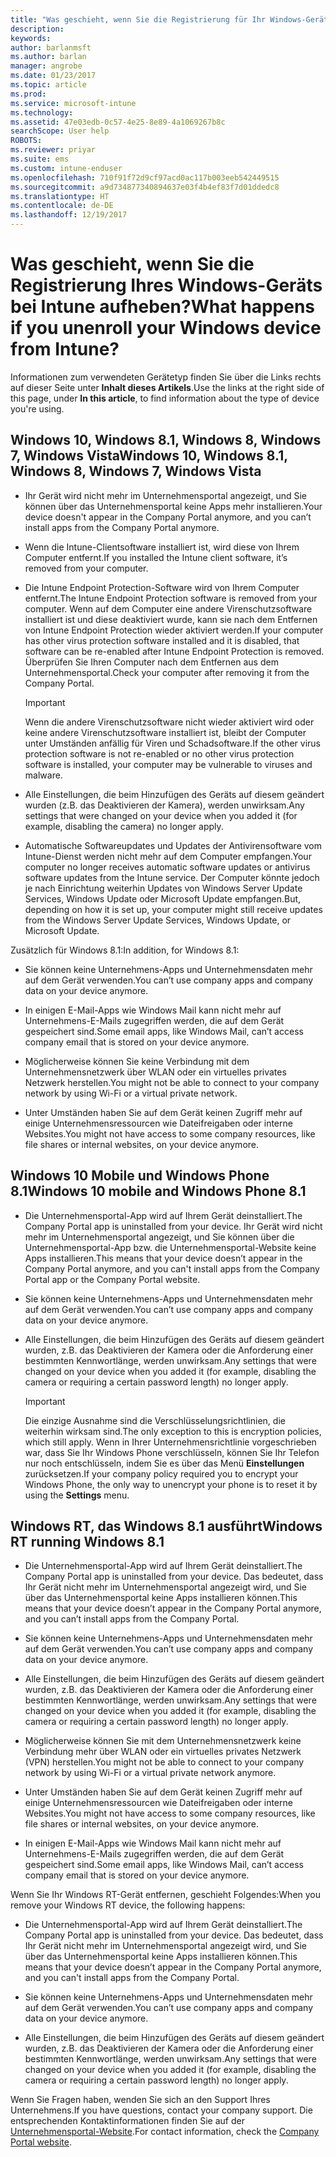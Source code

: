 ```yaml
---
title: "Was geschieht, wenn Sie die Registrierung für Ihr Windows-Gerät aufheben? | Microsoft Docs"
description: 
keywords: 
author: barlanmsft
ms.author: barlan
manager: angrobe
ms.date: 01/23/2017
ms.topic: article
ms.prod: 
ms.service: microsoft-intune
ms.technology: 
ms.assetid: 47e03edb-0c57-4e25-8e89-4a1069267b8c
searchScope: User help
ROBOTS: 
ms.reviewer: priyar
ms.suite: ems
ms.custom: intune-enduser
ms.openlocfilehash: 710f91f72d9cf97acd0ac117b003eeb542449515
ms.sourcegitcommit: a9d734877340894637e03f4b4ef83f7d01ddedc8
ms.translationtype: HT
ms.contentlocale: de-DE
ms.lasthandoff: 12/19/2017
---
```

# <a name="what-happens-if-you-unenroll-your-windows-device-from-intune"></a><span data-ttu-id="c9b9c-103">Was geschieht, wenn Sie die Registrierung Ihres Windows-Geräts bei Intune aufheben?</span><span class="sxs-lookup"><span data-stu-id="c9b9c-103">What happens if you unenroll your Windows device from Intune?</span></span>

<span data-ttu-id="c9b9c-104">Informationen zum verwendeten Gerätetyp finden Sie über die Links rechts auf dieser Seite unter **Inhalt dieses Artikels**.</span><span class="sxs-lookup"><span data-stu-id="c9b9c-104">Use the links at the right side of this page, under **In this article**, to find information about the type of device you're using.</span></span>


## <a name="windows-10-windows-81-windows-8-windows-7-windows-vista"></a><span data-ttu-id="c9b9c-105">Windows 10, Windows 8.1, Windows 8, Windows 7, Windows Vista</span><span class="sxs-lookup"><span data-stu-id="c9b9c-105">Windows 10, Windows 8.1, Windows 8, Windows 7, Windows Vista</span></span>

-   <span data-ttu-id="c9b9c-106">Ihr Gerät wird nicht mehr im Unternehmensportal angezeigt, und Sie können über das Unternehmensportal keine Apps mehr installieren.</span><span class="sxs-lookup"><span data-stu-id="c9b9c-106">Your device doesn't appear in the Company Portal anymore, and you can’t install apps from the Company Portal anymore.</span></span>

-   <span data-ttu-id="c9b9c-107">Wenn die Intune-Clientsoftware installiert ist, wird diese von Ihrem Computer entfernt.</span><span class="sxs-lookup"><span data-stu-id="c9b9c-107">If you installed the Intune client software, it’s removed from your computer.</span></span>

-   <span data-ttu-id="c9b9c-108">Die Intune Endpoint Protection-Software wird von Ihrem Computer entfernt.</span><span class="sxs-lookup"><span data-stu-id="c9b9c-108">The Intune Endpoint Protection software is removed from your computer.</span></span> <span data-ttu-id="c9b9c-109">Wenn auf dem Computer eine andere Virenschutzsoftware installiert ist und diese deaktiviert wurde, kann sie nach dem Entfernen von Intune Endpoint Protection wieder aktiviert werden.</span><span class="sxs-lookup"><span data-stu-id="c9b9c-109">If your computer has other virus protection software installed and it is disabled, that software can be re-enabled after Intune Endpoint Protection is removed.</span></span> <span data-ttu-id="c9b9c-110">Überprüfen Sie Ihren Computer nach dem Entfernen aus dem Unternehmensportal.</span><span class="sxs-lookup"><span data-stu-id="c9b9c-110">Check your computer after removing it from the Company Portal.</span></span>

    > [!IMPORTANT]
    > <span data-ttu-id="c9b9c-111">Wenn die andere Virenschutzsoftware nicht wieder aktiviert wird oder keine andere Virenschutzsoftware installiert ist, bleibt der Computer unter Umständen anfällig für Viren und Schadsoftware.</span><span class="sxs-lookup"><span data-stu-id="c9b9c-111">If the other virus protection software is not re-enabled or no other virus protection software is installed, your computer may be vulnerable to viruses and malware.</span></span>

-   <span data-ttu-id="c9b9c-112">Alle Einstellungen, die beim Hinzufügen des Geräts auf diesem geändert wurden (z.B. das Deaktivieren der Kamera), werden unwirksam.</span><span class="sxs-lookup"><span data-stu-id="c9b9c-112">Any settings that were changed on your device when you added it (for example, disabling the camera) no longer apply.</span></span>

-   <span data-ttu-id="c9b9c-113">Automatische Softwareupdates und Updates der Antivirensoftware vom Intune-Dienst werden nicht mehr auf dem Computer empfangen.</span><span class="sxs-lookup"><span data-stu-id="c9b9c-113">Your computer no longer receives automatic software updates or antivirus software updates from the Intune service.</span></span> <span data-ttu-id="c9b9c-114">Der Computer könnte jedoch je nach Einrichtung weiterhin Updates von Windows Server Update Services, Windows Update oder Microsoft Update empfangen.</span><span class="sxs-lookup"><span data-stu-id="c9b9c-114">But, depending on how it is set up, your computer might still receive updates from the Windows Server Update Services, Windows Update, or Microsoft Update.</span></span>

<span data-ttu-id="c9b9c-115">Zusätzlich für Windows 8.1:</span><span class="sxs-lookup"><span data-stu-id="c9b9c-115">In addition, for Windows 8.1:</span></span>

-   <span data-ttu-id="c9b9c-116">Sie können keine Unternehmens-Apps und Unternehmensdaten mehr auf dem Gerät verwenden.</span><span class="sxs-lookup"><span data-stu-id="c9b9c-116">You can’t use company apps and company data on your device anymore.</span></span>

-   <span data-ttu-id="c9b9c-117">In einigen E-Mail-Apps wie Windows Mail kann nicht mehr auf Unternehmens-E-Mails zugegriffen werden, die auf dem Gerät gespeichert sind.</span><span class="sxs-lookup"><span data-stu-id="c9b9c-117">Some email apps, like Windows Mail, can’t access company email that is stored on your device anymore.</span></span>

-   <span data-ttu-id="c9b9c-118">Möglicherweise können Sie keine Verbindung mit dem Unternehmensnetzwerk über WLAN oder ein virtuelles privates Netzwerk herstellen.</span><span class="sxs-lookup"><span data-stu-id="c9b9c-118">You might not be able to connect to your company network by using Wi-Fi or a virtual private network.</span></span>

-   <span data-ttu-id="c9b9c-119">Unter Umständen haben Sie auf dem Gerät keinen Zugriff mehr auf einige Unternehmensressourcen wie Dateifreigaben oder interne Websites.</span><span class="sxs-lookup"><span data-stu-id="c9b9c-119">You might not have access to some company resources, like file shares or internal websites, on your device anymore.</span></span>

## <a name="windows-10-mobile-and-windows-phone-81"></a><span data-ttu-id="c9b9c-120">Windows 10 Mobile und Windows Phone 8.1</span><span class="sxs-lookup"><span data-stu-id="c9b9c-120">Windows 10 mobile and Windows Phone 8.1</span></span>

-   <span data-ttu-id="c9b9c-121">Die Unternehmensportal-App wird auf Ihrem Gerät deinstalliert.</span><span class="sxs-lookup"><span data-stu-id="c9b9c-121">The Company Portal app is uninstalled from your device.</span></span> <span data-ttu-id="c9b9c-122">Ihr Gerät wird nicht mehr im Unternehmensportal angezeigt, und Sie können über die Unternehmensportal-App bzw. die Unternehmensportal-Website keine Apps installieren.</span><span class="sxs-lookup"><span data-stu-id="c9b9c-122">This means that your device doesn’t appear in the Company Portal anymore, and you can't install apps from the Company Portal app or the Company Portal website.</span></span>

-   <span data-ttu-id="c9b9c-123">Sie können keine Unternehmens-Apps und Unternehmensdaten mehr auf dem Gerät verwenden.</span><span class="sxs-lookup"><span data-stu-id="c9b9c-123">You can’t use company apps and company data on your device anymore.</span></span>

-   <span data-ttu-id="c9b9c-124">Alle Einstellungen, die beim Hinzufügen des Geräts auf diesem geändert wurden, z.B. das Deaktivieren der Kamera oder die Anforderung einer bestimmten Kennwortlänge, werden unwirksam.</span><span class="sxs-lookup"><span data-stu-id="c9b9c-124">Any settings that were changed on your device when you added it (for example, disabling the camera or requiring a certain password length) no longer apply.</span></span>

    > [!IMPORTANT]
    > <span data-ttu-id="c9b9c-125">Die einzige Ausnahme sind die Verschlüsselungsrichtlinien, die weiterhin wirksam sind.</span><span class="sxs-lookup"><span data-stu-id="c9b9c-125">The only exception to this is encryption policies, which still apply.</span></span> <span data-ttu-id="c9b9c-126">Wenn in Ihrer Unternehmensrichtlinie vorgeschrieben war, dass Sie Ihr Windows Phone verschlüsseln, können Sie Ihr Telefon nur noch entschlüsseln, indem Sie es über das Menü **Einstellungen** zurücksetzen.</span><span class="sxs-lookup"><span data-stu-id="c9b9c-126">If your company policy required you to encrypt your Windows Phone, the only way to unencrypt your phone is to reset it by using the **Settings** menu.</span></span>

## <a name="windows-rt-running-windows-81"></a><span data-ttu-id="c9b9c-127">Windows RT, das Windows 8.1 ausführt</span><span class="sxs-lookup"><span data-stu-id="c9b9c-127">Windows RT running Windows 8.1</span></span>

-   <span data-ttu-id="c9b9c-128">Die Unternehmensportal-App wird auf Ihrem Gerät deinstalliert.</span><span class="sxs-lookup"><span data-stu-id="c9b9c-128">The Company Portal app is uninstalled from your device.</span></span> <span data-ttu-id="c9b9c-129">Das bedeutet, dass Ihr Gerät nicht mehr im Unternehmensportal angezeigt wird, und Sie über das Unternehmensportal keine Apps installieren können.</span><span class="sxs-lookup"><span data-stu-id="c9b9c-129">This means that your device doesn’t appear in the Company Portal anymore, and you can’t install apps from the Company Portal.</span></span>

-   <span data-ttu-id="c9b9c-130">Sie können keine Unternehmens-Apps und Unternehmensdaten mehr auf dem Gerät verwenden.</span><span class="sxs-lookup"><span data-stu-id="c9b9c-130">You can’t use company apps and company data on your device anymore.</span></span>

-   <span data-ttu-id="c9b9c-131">Alle Einstellungen, die beim Hinzufügen des Geräts auf diesem geändert wurden, z.B. das Deaktivieren der Kamera oder die Anforderung einer bestimmten Kennwortlänge, werden unwirksam.</span><span class="sxs-lookup"><span data-stu-id="c9b9c-131">Any settings that were changed on your device when you added it (for example, disabling the camera or requiring a certain password length) no longer apply.</span></span>

-   <span data-ttu-id="c9b9c-132">Möglicherweise können Sie mit dem Unternehmensnetzwerk keine Verbindung mehr über WLAN oder ein virtuelles privates Netzwerk (VPN) herstellen.</span><span class="sxs-lookup"><span data-stu-id="c9b9c-132">You might not be able to connect to your company network by using Wi-Fi or a virtual private network anymore.</span></span>

-   <span data-ttu-id="c9b9c-133">Unter Umständen haben Sie auf dem Gerät keinen Zugriff mehr auf einige Unternehmensressourcen wie Dateifreigaben oder interne Websites.</span><span class="sxs-lookup"><span data-stu-id="c9b9c-133">You might not have access to some company resources, like file shares or internal websites, on your device anymore.</span></span>

-   <span data-ttu-id="c9b9c-134">In einigen E-Mail-Apps wie Windows Mail kann nicht mehr auf Unternehmens-E-Mails zugegriffen werden, die auf dem Gerät gespeichert sind.</span><span class="sxs-lookup"><span data-stu-id="c9b9c-134">Some email apps, like Windows Mail, can’t access company email that is stored on your device anymore.</span></span>

<span data-ttu-id="c9b9c-135">Wenn Sie Ihr Windows RT-Gerät entfernen, geschieht Folgendes:</span><span class="sxs-lookup"><span data-stu-id="c9b9c-135">When you remove your Windows RT device, the following happens:</span></span>

-   <span data-ttu-id="c9b9c-136">Die Unternehmensportal-App wird auf Ihrem Gerät deinstalliert.</span><span class="sxs-lookup"><span data-stu-id="c9b9c-136">The Company Portal app is uninstalled from your device.</span></span> <span data-ttu-id="c9b9c-137">Das bedeutet, dass Ihr Gerät nicht mehr im Unternehmensportal angezeigt wird, und Sie über das Unternehmensportal keine Apps installieren können.</span><span class="sxs-lookup"><span data-stu-id="c9b9c-137">This means that your device doesn’t appear in the Company Portal anymore, and you can't install apps from the Company Portal.</span></span>

-   <span data-ttu-id="c9b9c-138">Sie können keine Unternehmens-Apps und Unternehmensdaten mehr auf dem Gerät verwenden.</span><span class="sxs-lookup"><span data-stu-id="c9b9c-138">You can’t use company apps and company data on your device anymore.</span></span>

-   <span data-ttu-id="c9b9c-139">Alle Einstellungen, die beim Hinzufügen des Geräts auf diesem geändert wurden, z.B. das Deaktivieren der Kamera oder die Anforderung einer bestimmten Kennwortlänge, werden unwirksam.</span><span class="sxs-lookup"><span data-stu-id="c9b9c-139">Any settings that were changed on your device when you added it (for example, disabling the camera or requiring a certain password length) no longer apply.</span></span>

<span data-ttu-id="c9b9c-140">Wenn Sie Fragen haben, wenden Sie sich an den Support Ihres Unternehmens.</span><span class="sxs-lookup"><span data-stu-id="c9b9c-140">If you have questions, contact your company support.</span></span> <span data-ttu-id="c9b9c-141">Die entsprechenden Kontaktinformationen finden Sie auf der [Unternehmensportal-Website](https://portal.manage.microsoft.com#HelpDeskDialog).</span><span class="sxs-lookup"><span data-stu-id="c9b9c-141">For contact information, check the [Company Portal website](https://portal.manage.microsoft.com#HelpDeskDialog).</span></span>
